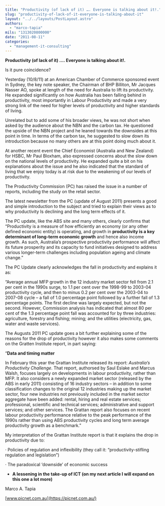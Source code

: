 ```yaml
---
title: "Productivity (of lack of it) …. Everyone is talking about it!."
slug: "productivity-of-lack-of-it-everyone-is-talking-about-it"
layout: "../../layouts/PostLayout.astro"
authors: 
  - "marco-tapia"
mils: "1313020800000"
date: "2011-08-11"
categories: 
  - "management-it-consulting"
---
```


**Productivity (of lack of it) …. Everyone is talking about it!.**

Is it pure coincidence?

Yesterday (10/8/11) at an American Chamber of Commerce sponsored event in Sydney, the key note speaker, the Chairman of BHP Billiton, Mr Jacques Nasser AO, spoke at length of the need for Australia to lift its productivity. He expanded significantly on how Australia has been falling behind in productivity, most importantly in Labour Productivity and made a very strong link of the need for higher levels of productivity and higher standards of living.

Unrelated but to add some of his broader views, he was not short when asked by the audience about the NBN and the carbon tax. He questioned the upside of the NBN project and he leaned towards the downsides at this point in time. In terms of the carbon tax, he suggested to slow down its introduction because no many others are at this point doing much about it.

At another recent event the Chief Economist (Australia and New Zealand) for HSBC, Mr Paul Bloxham, also expressed concerns about the slow down on the national levels of productivity. He expanded quite a bit on his explanations about the issue and he also indicated that the standard of living that we enjoy today is at risk due to the weakening of our levels of productivity.

The Productivity Commission (PC) has raised the issue in a number of reports, including the study on the retail sector.

The latest newsletter from the PC (update of August 2011) presents a good and simple introduction to the subject and tried to explain their views as to why productivity Is declining and the long term effects of it.

The PC update, like the ABS site and many others, clearly confirms that “Productivity is a measure of how efficiently an economy (or any other defined economic entity) is operating, and growth in **productivity is a key determinant of long-term economic growth** and hence also income growth. As such, Australia’s prospective productivity performance will affect its future prosperity and its capacity to fund initiatives designed to address various longer-term challenges including population ageing and climate change.”

The PC Update clearly acknowledges the fall in productivity and explains it as:

“Average annual MFP growth in the 12 industry market sector fell from 2.1 per cent in the 1990s surge, to 1.1 per cent over the 1998-99 to 2003-04 productivity cycle, and then to minus 0.2 per cent over the 2003-04 to 2007-08 cycle – a fall of 1.0 percentage point followed by a further fall of 1.3 percentage points. The first decline was largely expected, but not the second. However, Commission analysis has indicated that almost 80 per cent of the 1.3 percentage point fall was accounted for by three industries: agriculture, forestry and fishing; mining; and the utilities (electricity, gas, water and waste services).

The Augusts 2011 PC update goes a bit further explaining some of the reasons for the drop of productivity however it also makes some comments on the Gratten Institute report, in part saying:

“**Data and timing matter**

In February this year the Grattan Institute released its report: _Australia’s Productivity Challenge_. That report, authorsed by Saul Eslake and Marcus Walsh, focuses largely on developments in labour productivity, rather than MFP. It also considers a newly expanded market sector (released by the ABS in early 2011) consisting of 16 industry sectors – in addition to some classification changes to the original 12 industries making up the market sector, four new industries not previously included in the market sector aggregate have been added: rental, hiring and real estate services; professional, scientific and technical services; administrative and support services; and other services. The Grattan report also focuses on recent labour productivity performance relative to the peak performance of the 1990s rather than using ABS productivity cycles and long term average productivity growth as a benchmark.”

My interpretation of the Grattan Institute report is that it explains the drop in productivity due to:

  

· Policies of regulation and inflexibility (they call it: “productivity-stifling regulation and legislation”)

· The paradoxical ‘downside’ of economic success

- **A lessening in the take-up of ICT (on my next article I will expand on this one a lot more)**

Marco A. Tapia

[www.picnet.com.au](https://picnet.com.au/)

